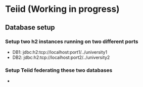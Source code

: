 # Teiid (Working in progress)

## Database setup

###  Setup two h2 instances running on two different ports 
- DB1: jdbc:h2:tcp://localhost:port1/../university1
- DB2: jdbc:h2:tcp://localhost:port2/../university2

### Setup Teiid federating these two databases

- 



